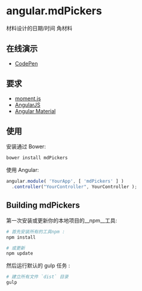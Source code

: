 # angular.mdPickers
材料设计的日期/时间 角材料


## 在线演示

* [CodePen](http://codepen.io/alenaksu/full/eNzbrZ)


## 要求

* [moment.js](http://momentjs.com/)
* [AngularJS](https://angularjs.org/)
* [Angular Material](https://material.angularjs.org/)

## 使用

安装通过 Bower:

```bash
bower install mdPickers
```

使用 Angular:
```javascript
angular.module( 'YourApp', [ 'mdPickers' ] )
  .controller("YourController", YourController );
```

## Building mdPickers

第一次安装或更新你的本地项目的__npm__工具:

```bash
# 首先安装所有的工具npm :
npm install

# 或更新
npm update
```

然后运行默认的 gulp 任务 :

```bash
# 建立所有文件 `dist` 目录
gulp
```
